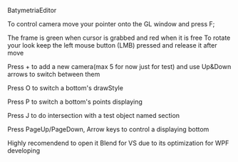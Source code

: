 BatymetriaEditor

To control camera move your pointer onto the GL window and press F;

The frame is green when cursor is grabbed and red when it is free
To rotate your look keep the left mouse button (LMB) pressed and release it after move

Press + to add a new camera(max 5 for now just for test) and use Up&Down arrows to switch between them

Press O to switch a bottom's drawStyle

Press P to switch a bottom's points displaying

Press J to do intersection with a test object named section

Press PageUp/PageDown, Arrow keys to control a displaying bottom

Highly recomendend to open it Blend for VS due to its optimization for WPF developing

